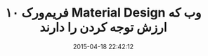 ---
layout: post
title: "۱۰ فریم‌ورک Material Design وب که ارزش توجه کردن را دارند"
date: 2015-04-18 22:42:12
section: article
tags: ui design material
link: "http://www.majidonline.com/article/%DB%B1%DB%B0_%D9%81%D8%B1%DB%8C%D9%85%E2%80%8C%D9%88%D8%B1%DA%A9_Material_Design_%D9%88%D8%A8_%DA%A9%D9%87_%D8%A7%D8%B1%D8%B2%D8%B4_%D8%AA%D9%88%D8%AC%D9%87_%DA%A9%D8%B1%D8%AF%D9%86_%D8%B1%D8%A7_%D8%AF%D8%A7%D8%B1%D9%86%D8%AF.html"
user: "نوید کاشانی"
user_link: "http://navid.kashani.ir/"
---
